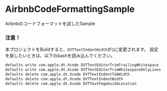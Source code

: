 # AirbnbCodeFormattingSample
Airbnbのコードフォーマットを試したSample

### 注意！
本プロジェクトをBuildすると、`DVTTextIndentWidth`が`2`に変更されます。
設定を戻したいときは、以下のbashを読み込んでください。

```bash
defaults write com.apple.dt.Xcode DVTTextEditorTrimTrailingWhitespace -bool NO
defaults write com.apple.dt.Xcode DVTTextEditorTrimWhitespaceOnlyLines -bool NO
defaults delete com.apple.dt.Xcode DVTTextIndentTabWidth
defaults delete com.apple.dt.Xcode DVTTextIndentWidth
defaults delete com.apple.dt.Xcode DVTTextPageGuideLocation
```
